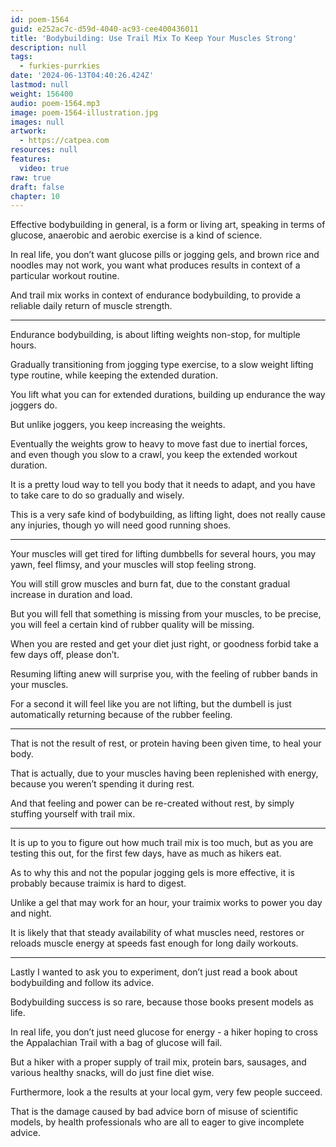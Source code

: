 ```yaml
---
id: poem-1564
guid: e252ac7c-d59d-4040-ac93-cee400436011
title: 'Bodybuilding: Use Trail Mix To Keep Your Muscles Strong'
description: null
tags:
  - furkies-purrkies
date: '2024-06-13T04:40:26.424Z'
lastmod: null
weight: 156400
audio: poem-1564.mp3
image: poem-1564-illustration.jpg
images: null
artwork:
  - https://catpea.com
resources: null
features:
  video: true
raw: true
draft: false
chapter: 10
---
```


Effective bodybuilding in general, is a form or living art,
speaking in terms of glucose, anaerobic and aerobic exercise is a kind of science.

In real life, you don’t want glucose pills or jogging gels, and brown rice and noodles may not work,
you want what produces results in context of a particular workout routine.

And trail mix works in context of endurance bodybuilding,
to provide a reliable daily return of muscle strength.

---

Endurance bodybuilding, is about lifting weights non-stop,
for multiple hours.

Gradually transitioning from jogging type exercise,
to a slow weight lifting type routine, while keeping the extended duration.

You lift what you can for extended durations,
building up endurance the way joggers do.

But unlike joggers,
you keep increasing the weights.

Eventually the weights grow to heavy to move fast due to inertial forces,
and even though you slow to a crawl, you keep the extended workout duration.

It is a pretty loud way to tell you body that it needs to adapt,
and you have to take care to do so gradually and wisely.

This is a very safe kind of bodybuilding, as lifting light,
does not really cause any injuries, though yo will need good running shoes.

---

Your muscles will get tired for lifting dumbbells for several hours,
you may yawn, feel flimsy, and your muscles will stop feeling strong.

You will still grow muscles and burn fat,
due to the constant gradual increase in duration and load.

But you will fell that something is missing from your muscles,
to be precise, you will feel a certain kind of rubber quality will be missing.

When you are rested and get your diet just right,
or goodness forbid take a few days off, please don’t.

Resuming lifting anew will surprise you,
with the feeling of rubber bands in your muscles.

For a second it will feel like you are not lifting,
but the dumbell is just automatically returning because of the rubber feeling.

---

That is not the result of rest, or protein having been given time,
to heal your body.

That is actually, due to your muscles having been replenished with energy,
because you weren’t spending it during rest.

And that feeling and power can be re-created without rest,
by simply stuffing yourself with trail mix.

---

It is up to you to figure out how much trail mix is too much,
but as you are testing this out, for the first few days, have as much as hikers eat.

As to why this and not the popular jogging gels is more effective,
it is probably because traimix is hard to digest.

Unlike a gel that may work for an hour,
your traimix works to power you day and night.

It is likely that that steady availability of what muscles need,
restores or reloads muscle energy at speeds fast enough for long daily workouts.

---

Lastly I wanted to ask you to experiment,
don’t just read a book about bodybuilding and follow its advice.

Bodybuilding success is so rare,
because those books present models as life.

In real life, you don’t just need glucose for energy -
a hiker hoping to cross the Appalachian Trail with a bag of glucose will fail.

But a hiker with a proper supply of trail mix, protein bars,
sausages, and various healthy snacks, will do just fine diet wise.

Furthermore, look a the results at your local gym,
very few people succeed.

That is the damage caused by bad advice born of misuse of scientific models,
by health professionals who are all to eager to give incomplete advice.
